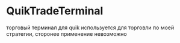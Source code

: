 # QuikTradeTerminal

торговый терминал для quik
используется для торговли по моей стратегии, сторонее применение невозможно
